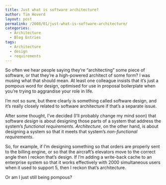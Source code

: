 ```yaml
---
title: Just what is software architecture?
author: Tim Hoverd
layout: post
permalink: /2008/01/just-what-is-software-architecture/
categories:
  - Architecture
  - Blog Entries
tags:
  - Architecture
  - design
  - requirements
---
```

So often we hear people saying they&#8217;re &#8220;architecting&#8221; some piece of software, or that they&#8217;re a high-powered architect of some form? I was musing what that should mean. At least one colleague insists that it&#8217;s just a pompous word for design, optimised for use in proposal boilerplate when you&#8217;re trying to aggrandise your role in life.

I&#8217;m not so sure, but there clearly is something called software design, and it&#8217;s really closely related to software architecture if that&#8217;s a separate issue.

After some thought, I&#8217;ve decided (I&#8217;ll probably change my mind soon) that software *design* is about designing those parts of a system that address the system&#8217;s *functional requirements*. *Architecture*, on the other hand, is about designing a system so that it meets that system&#8217;s *non-functional requirements*.

So, for example, if I&#8217;m designing something so that orders are properly sent to the billing engine, or so that the aircraft&#8217;s elevators move to the correct angle then I reckon that&#8217;s design. If I&#8217;m adding a write-back cache to an enterprise system so that it works effectively with 2000 simultaneous users when it used to support 5, then I reckon that&#8217;s architecture.

Or am I just still being pompous?